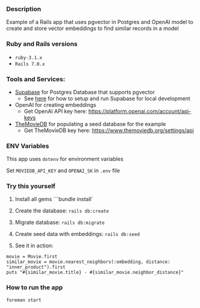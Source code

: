 ### Description

Example of a Rails app that uses pgvector in Postgres and OpenAI model to create and store vector embeddings to find similar records in a model

### Ruby and Rails versions

* `ruby-3.1.x`
* `Rails 7.0.x`

### Tools and Services:

* [Supabase](https://app.supabase.com/) for Postgres Database that supports pgvector
  * See [here](https://supabase.com/docs/guides/getting-started/local-development) for how to setup and run Supabase for local development 
* OpenAI for creating embeddings
  * Get OpenAI API key here: https://platform.openai.com/account/api-keys
* [TheMovieDB](https://www.themoviedb.org) for populating a seed database for the example
  * Get TheMovieDB key here: https://www.themoviedb.org/settings/api

### ENV Variables

This app uses `dotenv` for environment variables

Set `MOVIEDB_API_KEY` and `OPENAI_SK` in `.env` file

### Try this yourself

1. Install all gems
```bundle install`

2. Create the database:
```rails db:create```

3. Migrate database:
```rails db:migrate```

4. Create seed data with embeddings:
```rails db:seed```

5. See it in action:
```
movie = Movie.first
similar_movie = movie.nearest_neighbors(:embedding, distance: "inner_product").first
puts "#{similar_movie.title} - #{similar_movie.neighbor_distance}"
```

### How to run the app

```
foreman start
```
